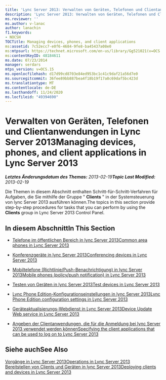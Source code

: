 ```yaml
---
title: 'Lync Server 2013: Verwalten von Geräten, Telefonen und Clientanwendungen'
description: 'Lync Server 2013: Verwalten von Geräten, Telefonen und Clientanwendungen'
ms.reviewer: ''
ms.author: v-lanac
author: lanachin
f1.keywords:
- NOCSH
TOCTitle: Managing devices, phones, and client applications
ms:assetid: 7c52ecc7-e0f6-4684-9fe8-ba45437a08e0
ms:mtpsurl: https://technet.microsoft.com/en-us/library/Gg521021(v=OCS.15)
ms:contentKeyID: 48184611
ms.date: 07/23/2014
manager: serdars
mtps_version: v=OCS.15
ms.openlocfilehash: d17d99cd8703e84ed953bc1c41c9daf21a56d7e0
ms.sourcegitcommit: 36fee89bb887bea4f18b19f17a8c69daf5bc423d
ms.translationtype: MT
ms.contentlocale: de-DE
ms.lasthandoff: 11/24/2020
ms.locfileid: "49394690"
---
```

# <a name="managing-devices-phones-and-client-applications-in-lync-server-2013"></a><span data-ttu-id="7d182-103">Verwalten von Geräten, Telefonen und Clientanwendungen in Lync Server 2013</span><span class="sxs-lookup"><span data-stu-id="7d182-103">Managing devices, phones, and client applications in Lync Server 2013</span></span>

<div data-xmlns="http://www.w3.org/1999/xhtml">

<div class="topic" data-xmlns="http://www.w3.org/1999/xhtml" data-msxsl="urn:schemas-microsoft-com:xslt" data-cs="https://msdn.microsoft.com/">

<div data-asp="https://msdn2.microsoft.com/asp">



</div>

<div id="mainSection">

<div id="mainBody"><span data-ttu-id="7d182-104">

<span> </span></span><span class="sxs-lookup"><span data-stu-id="7d182-104">

<span> </span></span></span>

<span data-ttu-id="7d182-105">_**Letztes Änderungsdatum des Themas:** 2013-02-19_</span><span class="sxs-lookup"><span data-stu-id="7d182-105">_**Topic Last Modified:** 2013-02-19_</span></span>

<span data-ttu-id="7d182-106">Die Themen in diesem Abschnitt enthalten Schritt-für-Schritt-Verfahren für Aufgaben, die Sie mithilfe der Gruppe " **Clients** " in der Systemsteuerung von lync Server 2013 ausführen können.</span><span class="sxs-lookup"><span data-stu-id="7d182-106">The topics in this section provide step-by-step procedures for tasks that you can perform by using the **Clients** group in Lync Server 2013 Control Panel.</span></span>

<div>

## <a name="in-this-section"></a><span data-ttu-id="7d182-107">In diesem Abschnitt</span><span class="sxs-lookup"><span data-stu-id="7d182-107">In This Section</span></span>

  - [<span data-ttu-id="7d182-108">Telefone im öffentlichen Bereich in lync Server 2013</span><span class="sxs-lookup"><span data-stu-id="7d182-108">Common area phones in Lync Server 2013</span></span>](lync-server-2013-common-area-phones.md)

  - [<span data-ttu-id="7d182-109">Konferenzgeräte in lync Server 2013</span><span class="sxs-lookup"><span data-stu-id="7d182-109">Conferencing devices in Lync Server 2013</span></span>](lync-server-2013-conferencing-devices.md)

  - [<span data-ttu-id="7d182-110">Mobiltelefone (Richtlinie/Push-Benachrichtigung) in lync Server 2013</span><span class="sxs-lookup"><span data-stu-id="7d182-110">Mobile phones (policy/push notification) in Lync Server 2013</span></span>](lync-server-2013-mobile-phones-policy-push-notification.md)

  - [<span data-ttu-id="7d182-111">Testen von Geräten in lync Server 2013</span><span class="sxs-lookup"><span data-stu-id="7d182-111">Test devices in Lync Server 2013</span></span>](lync-server-2013-test-devices.md)

  - [<span data-ttu-id="7d182-112">Lync Phone Edition-Konfigurationseinstellungen in lync Server 2013</span><span class="sxs-lookup"><span data-stu-id="7d182-112">Lync Phone Edition configuration settings in Lync Server 2013</span></span>](lync-server-2013-lync-phone-edition-configuration-settings.md)

  - [<span data-ttu-id="7d182-113">Geräteaktualisierungs-Webdienst in Lync Server 2013</span><span class="sxs-lookup"><span data-stu-id="7d182-113">Device Update Web service in Lync Server 2013</span></span>](lync-server-2013-device-update-web-service.md)

  - [<span data-ttu-id="7d182-114">Angeben der Clientanwendungen, die für die Anmeldung bei lync Server 2013 verwendet werden können</span><span class="sxs-lookup"><span data-stu-id="7d182-114">Specifying the client applications that can be used to log on to Lync Server 2013</span></span>](lync-server-2013-specifying-the-client-applications-that-can-be-used-to-log-on-to-lync-server-2013.md)

</div>

<div>

## <a name="see-also"></a><span data-ttu-id="7d182-115">Siehe auch</span><span class="sxs-lookup"><span data-stu-id="7d182-115">See Also</span></span>


[<span data-ttu-id="7d182-116">Vorgänge in Lync Server 2013</span><span class="sxs-lookup"><span data-stu-id="7d182-116">Operations in Lync Server 2013</span></span>](lync-server-2013-operations.md)  
[<span data-ttu-id="7d182-117">Bereitstellen von Clients und Geräten in lync Server 2013</span><span class="sxs-lookup"><span data-stu-id="7d182-117">Deploying clients and devices in Lync Server 2013</span></span>](lync-server-2013-deploying-clients-and-devices.md)  
  

<span data-ttu-id="7d182-118"></div>

</div>

<span> </span>

</div>

</div>

</span><span class="sxs-lookup"><span data-stu-id="7d182-118"></div>

</div>

<span> </span>

</div>

</div>

</span></span></div>

